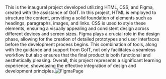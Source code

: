 This is the inaugural project developed utilizing HTML, CSS, and Figma, created with the assistance of GoIT. In this project, HTML is employed to structure the content, providing a solid foundation of elements such as headings, paragraphs, images, and links. CSS is used to style these elements, ensuring a visually appealing and consistent design across different devices and screen sizes. Figma plays a crucial role in the design phase, allowing for the creation of detailed prototypes and user interfaces before the development process begins. This combination of tools, along with the guidance and support from GoIT, not only facilitates a seamless workflow but also ensures that the final product is both functional and aesthetically pleasing. Overall, this project represents a significant learning experience, showcasing the effective integration of design and development principles.![FigmaPage](https://github.com/BeeVali/HTML-CSS-Project/assets/159815958/17de2682-9269-4b1c-8e04-47262ae60c81)
